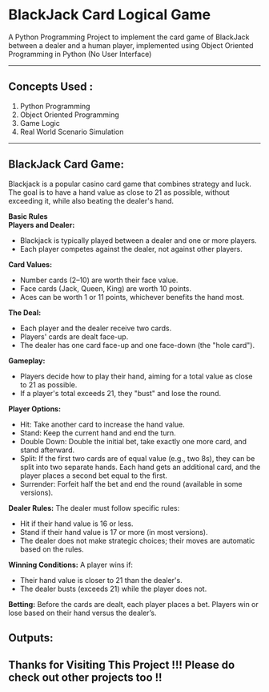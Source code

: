 # BlackJack Card Logical Game  
A Python Programming Project to implement the card game of BlackJack between a dealer and a human player, implemented using Object Oriented Programming in Python (No User Interface)
<hr>

## Concepts Used : 
1) Python Programming
2) Object Oriented Programming
3) Game Logic
4) Real World Scenario Simulation
<hr>

## BlackJack Card Game:
<p>Blackjack is a popular casino card game that combines strategy and luck. The goal is to have a hand value as close to 21 as possible, without exceeding it, while also beating the dealer's hand.

<b>Basic Rules</b><br>
<b>Players and Dealer:</b>

- Blackjack is typically played between a dealer and one or more players.
- Each player competes against the dealer, not against other players.

<b>Card Values:</b>

- Number cards (2–10) are worth their face value.
- Face cards (Jack, Queen, King) are worth 10 points.
- Aces can be worth 1 or 11 points, whichever benefits the hand most.

<b>The Deal:</b>

- Each player and the dealer receive two cards.
- Players' cards are dealt face-up.
- The dealer has one card face-up and one face-down (the "hole card").

<b>Gameplay:</b>

- Players decide how to play their hand, aiming for a total value as close to 21 as possible.
- If a player's total exceeds 21, they "bust" and lose the round.

<b>Player Options:</b>
- Hit: Take another card to increase the hand value.
- Stand: Keep the current hand and end the turn.
- Double Down: Double the initial bet, take exactly one more card, and stand afterward.
- Split: If the first two cards are of equal value (e.g., two 8s), they can be split into two separate hands. Each hand gets an additional card, and the player places a second bet equal to the first.
- Surrender: Forfeit half the bet and end the round (available in some versions).

<b>Dealer Rules:</b>
The dealer must follow specific rules:

- Hit if their hand value is 16 or less.
- Stand if their hand value is 17 or more (in most versions).
- The dealer does not make strategic choices; their moves are automatic based on the rules.

<b>Winning Conditions:</b>
A player wins if:

- Their hand value is closer to 21 than the dealer's.
- The dealer busts (exceeds 21) while the player does not.

<b>Betting:</b>
Before the cards are dealt, each player places a bet.
Players win or lose based on their hand versus the dealer’s.
</p>

## Outputs:



## Thanks for Visiting This Project !!! Please do check out other projects too !!
